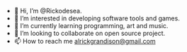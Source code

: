 - 👋 Hi, I’m @Rickodesea.
- 👀 I’m interested in developing software tools and games.
- 🌱 I’m currently learning programming, art and music.
- 💞️ I’m looking to collaborate on open source project.
- 📫 How to reach me alrickgrandison@gmail.com

<!---
Rickodesea/Rickodesea is a ✨ special ✨ repository because its `README.md` (this file) appears on your GitHub profile.
You can click the Preview link to take a look at your changes.
--->
